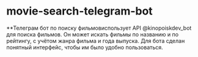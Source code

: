 # movie-search-telegram-bot
**Телеграм бот по поиску фильмовиспользует API @kinopoiskdev_bot для поиска фильмов.  Он может искать фильмы по названию и по рейтингу, с учётом жанра фильма и года выпуска.  Для бота сделан понятный интерфейс, чтобы им было удобно пользоваться.
